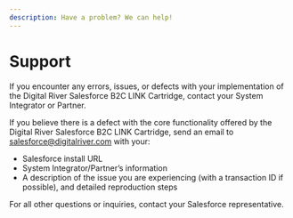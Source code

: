 ```yaml
---
description: Have a problem? We can help!
---
```


# Support

If you encounter any errors, issues, or defects with your implementation of the Digital River Salesforce B2C LINK Cartridge, contact your System Integrator or Partner.

If you believe there is a defect with the core functionality offered by the Digital River Salesforce B2C LINK Cartridge, send an email to [salesforce@digitalriver.com](mailto:salesforce@digitalriver.com) with your:

* Salesforce install URL
* System Integrator/Partner’s information
* A description of the issue you are experiencing (with a transaction ID if possible), and detailed reproduction steps

For all other questions or inquiries, contact your Salesforce representative.
